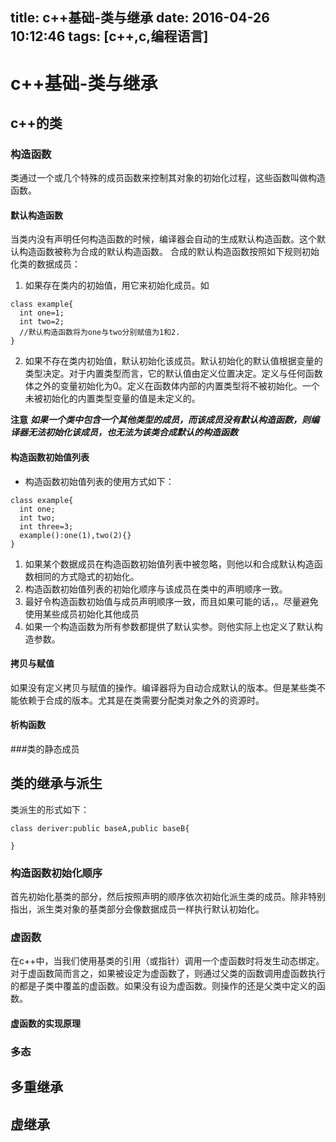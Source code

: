 title: c++基础-类与继承
date: 2016-04-26 10:12:46
tags: [c++,c,编程语言]
---
# c++基础-类与继承
## c++的类
### 构造函数
类通过一个或几个特殊的成员函数来控制其对象的初始化过程，这些函数叫做构造函数。
#### 默认构造函数
当类内没有声明任何构造函数的时候，编译器会自动的生成默认构造函数。这个默认构造函数被称为合成的默认构造函数。
合成的默认构造函数按照如下规则初始化类的数据成员：
1. 如果存在类内的初始值，用它来初始化成员。如
```
class example{
  int one=1;
  int two=2;
  //默认构造函数将为one与two分别赋值为1和2.
}
```
2. 如果不存在类内初始值，默认初始化该成员。默认初始化的默认值根据变量的类型决定。对于内置类型而言，它的默认值由定义位置决定。定义与任何函数体之外的变量初始化为0。定义在函数体内部的内置类型将不被初始化。一个未被初始化的内置类型变量的值是未定义的。

**注意** ***如果一个类中包含一个其他类型的成员，而该成员没有默认构造函数，则编译器无法初始化该成员，也无法为该类合成默认的构造函数***
#### 构造函数初始值列表
- 构造函数初始值列表的使用方式如下：
```
class example{
  int one;
  int two;
  int three=3;
  example():one(1),two(2){}
}
```


1. 如果某个数据成员在构造函数初始值列表中被忽略，则他以和合成默认构造函数相同的方式隐式的初始化。
2. 构造函数初始值列表的初始化顺序与该成员在类中的声明顺序一致。
3. 最好令构造函数初始值与成员声明顺序一致，而且如果可能的话，。尽量避免使用某些成员初始化其他成员
4. 如果一个构造函数为所有参数都提供了默认实参。则他实际上也定义了默认构造参数。

#### 拷贝与赋值
如果没有定义拷贝与赋值的操作。编译器将为自动合成默认的版本。但是某些类不能依赖于合成的版本。尤其是在类需要分配类对象之外的资源时。
#### 析构函数
###类的静态成员

## 类的继承与派生
类派生的形式如下：
```
class deriver:public baseA,public baseB{

}
```
### 构造函数初始化顺序
首先初始化基类的部分，然后按照声明的顺序依次初始化派生类的成员。除非特别指出，派生类对象的基类部分会像数据成员一样执行默认初始化。
### 虚函数
在c++中，当我们使用基类的引用（或指针）调用一个虚函数时将发生动态绑定。对于虚函数简而言之，如果被设定为虚函数了，则通过父类的函数调用虚函数执行的都是子类中覆盖的虚函数。如果没有设为虚函数。则操作的还是父类中定义的函数。
#### 虚函数的实现原理
### 多态
## 多重继承
## 虚继承
